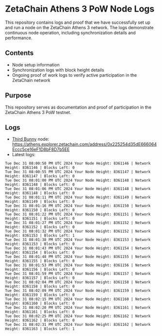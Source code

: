 # ZetaChain Athens 3 PoW Node Logs
This repository contains logs and proof that we have successfully set up and run a node on the ZetaChain Athens 3 network. The logs demonstrate continuous node operation, including synchronization details and performance.

## Contents
- Node setup information
- Synchronization logs with block height details
- Ongoing proof of work logs to verify active participation in the ZetaChain network

## Purpose
This repository serves as documentation and proof of participation in the ZetaChain Athens 3 PoW testnet.

## Logs

- [Third Bunny](https://thirdbunny.xyz/) node: https://athens.explorer.zetachain.com/address/0x225254d35dE666064Eccc5ce16eF1D8bF8D7b5EE
- Latest logs:
```
Tue Dec 31 08:00:50 PM UTC 2024 Your Node Height: 8361146 | Network Height: 8361146 | Blocks Left: 0
Tue Dec 31 08:00:55 PM UTC 2024 Your Node Height: 8361147 | Network Height: 8361147 | Blocks Left: 0
Tue Dec 31 08:01:00 PM UTC 2024 Your Node Height: 8361148 | Network Height: 8361148 | Blocks Left: 0
Tue Dec 31 08:01:06 PM UTC 2024 Your Node Height: 8361148 | Network Height: 8361148 | Blocks Left: 0
Tue Dec 31 08:01:11 PM UTC 2024 Your Node Height: 8361149 | Network Height: 8361149 | Blocks Left: 0
Tue Dec 31 08:01:16 PM UTC 2024 Your Node Height: 8361150 | Network Height: 8361150 | Blocks Left: 0
Tue Dec 31 08:01:22 PM UTC 2024 Your Node Height: 8361151 | Network Height: 8361151 | Blocks Left: 0
Tue Dec 31 08:01:27 PM UTC 2024 Your Node Height: 8361152 | Network Height: 8361152 | Blocks Left: 0
Tue Dec 31 08:01:32 PM UTC 2024 Your Node Height: 8361152 | Network Height: 8361153 | Blocks Left: 1
Tue Dec 31 08:01:38 PM UTC 2024 Your Node Height: 8361153 | Network Height: 8361153 | Blocks Left: 0
Tue Dec 31 08:01:43 PM UTC 2024 Your Node Height: 8361154 | Network Height: 8361154 | Blocks Left: 0
Tue Dec 31 08:01:48 PM UTC 2024 Your Node Height: 8361155 | Network Height: 8361155 | Blocks Left: 0
Tue Dec 31 08:01:53 PM UTC 2024 Your Node Height: 8361156 | Network Height: 8361156 | Blocks Left: 0
Tue Dec 31 08:01:59 PM UTC 2024 Your Node Height: 8361157 | Network Height: 8361157 | Blocks Left: 0
Tue Dec 31 08:02:04 PM UTC 2024 Your Node Height: 8361158 | Network Height: 8361158 | Blocks Left: 0
Tue Dec 31 08:02:09 PM UTC 2024 Your Node Height: 8361159 | Network Height: 8361159 | Blocks Left: 0
Tue Dec 31 08:02:15 PM UTC 2024 Your Node Height: 8361160 | Network Height: 8361160 | Blocks Left: 0
Tue Dec 31 08:02:20 PM UTC 2024 Your Node Height: 8361161 | Network Height: 8361161 | Blocks Left: 0
Tue Dec 31 08:02:25 PM UTC 2024 Your Node Height: 8361162 | Network Height: 8361162 | Blocks Left: 0
Tue Dec 31 08:02:31 PM UTC 2024 Your Node Height: 8361162 | Network Height: 8361163 | Blocks Left: 1
```
